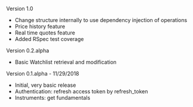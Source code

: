 Version 1.0
- Change structure internally to use dependency injection of operations
- Price history feature
- Real time quotes feature
- Added RSpec test coverage

Version 0.2.alpha 
- Basic Watchlist retrieval and modification

Version 0.1.alpha - 11/29/2018
- Initial, very basic release
- Authentication: refresh access token by refresh_token
- Instruments: get fundamentals


